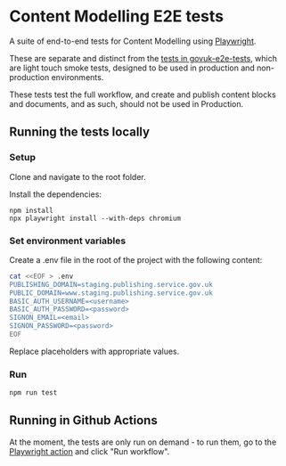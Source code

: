 # Content Modelling E2E tests

A suite of end-to-end tests for Content Modelling using [Playwright](https://playwright.dev/).

These are separate and distinct from the [tests in govuk-e2e-tests](https://github.com/alphagov/govuk-e2e-tests/blob/main/tests/content-block-manager.spec.js),
which are light touch smoke tests, designed to be used in production and non-production environments.

These tests test the full workflow, and create and publish content blocks and documents, and as such, should
not be used in Production.

## Running the tests locally

### Setup

Clone and navigate to the root folder.

Install the dependencies:

```
npm install
npx playwright install --with-deps chromium
```

### Set environment variables

Create a .env file in the root of the project with the following content:

```bash
cat <<EOF > .env
PUBLISHING_DOMAIN=staging.publishing.service.gov.uk
PUBLIC_DOMAIN=www.staging.publishing.service.gov.uk
BASIC_AUTH_USERNAME=<username>
BASIC_AUTH_PASSWORD=<password>
SIGNON_EMAIL=<email>
SIGNON_PASSWORD=<password>
EOF
```

Replace placeholders with appropriate values.

### Run

```bash
npm run test
```

## Running in Github Actions

At the moment, the tests are only run on demand - to run them, go to the [Playwright action](https://github.com/alphagov/content-modelling-e2e/actions/workflows/playwright.yml)
and click "Run workflow".
